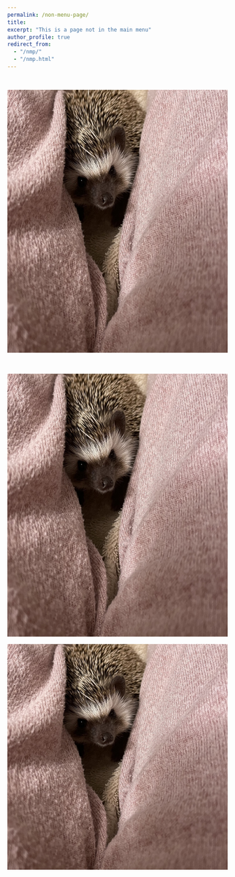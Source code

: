 ```yaml
---
permalink: /non-menu-page/
title: 
excerpt: "This is a page not in the main menu"
author_profile: true
redirect_from: 
  - "/nmp/"
  - "/nmp.html"
---
```

<br>

<p>
<img src="IMG_6989.jpg" width="900" height="600"/>
</p>

<br>

<p>
<img src="_pages/IMG_6989.jpg" width="900" height="600"/>
</p>

![Picture1](https://raw.githubusercontent.com/nathanielbraswell/nathanielbraswell.github.io/master/_pages/IMG_6989.jpg)




